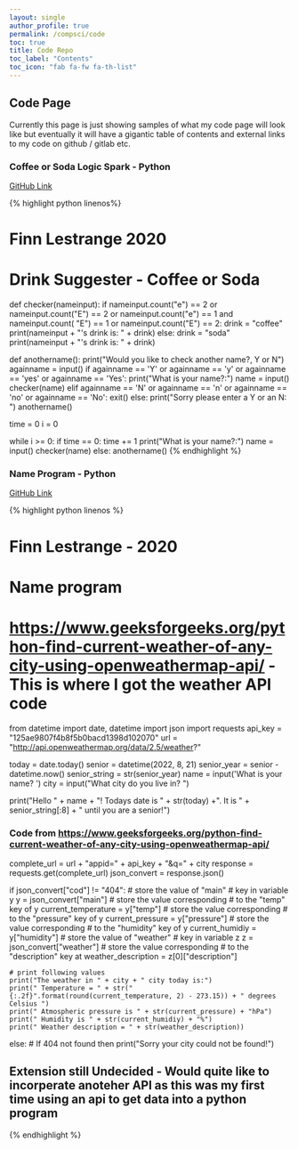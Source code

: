 ```yaml
---
layout: single
author_profile: true
permalink: /compsci/code
toc: true
title: Code Repo
toc_label: "Contents"
toc_icon: "fab fa-fw fa-th-list"
---
```


## Code Page

Currently this page is just showing samples of what my code page will look like but eventually it will have a gigantic table of contents and external links to my code on github / gitlab etc.


### Coffee or Soda Logic Spark - Python
[GitHub Link](https://github.com/71xn/IB-CompSci-Code-Log/blob/master/python/coffee-soda-logic-spark.py)

{% highlight python linenos%}
# Finn Lestrange 2020
# Drink Suggester - Coffee or Soda


def checker(nameinput):
    if nameinput.count("e") == 2 or nameinput.count("E") == 2 or nameinput.count("e") == 1 and nameinput.count(
            "E") == 1 or nameinput.count("E") == 2:
        drink = "coffee"
        print(nameinput + "'s drink is: " + drink)
    else:
        drink = "soda"
        print(nameinput + "'s drink is: " + drink)


def anothername():
    print("Would you like to check another name?, Y or N")
    againname = input()
    if againname == 'Y' or againname == 'y' or againname == 'yes' or againname == 'Yes':
        print("What is your name?:")
        name = input()
        checker(name)
    elif againname == 'N' or againname == 'n' or againname == 'no' or againname == 'No':
        exit()
    else:
        print("Sorry please enter a Y or an N: ")
        anothername()


time = 0
i = 0

while i >= 0:
    if time == 0:
        time += 1
        print("What is your name?:")
        name = input()
        checker(name)
    else:
        anothername()
{% endhighlight %}


### Name Program - Python
[GitHub Link](https://github.com/71xn/IB-CompSci-Code-Log/blob/master/name-class-1.py)

{% highlight python linenos %}
# Finn Lestrange - 2020
# Name program

# https://www.geeksforgeeks.org/python-find-current-weather-of-any-city-using-openweathermap-api/ - This is where I got the weather API code

from datetime import date, datetime
import json
import requests
api_key = "125ae9807f4b8f5b0bacd1398d102070"
url = "http://api.openweathermap.org/data/2.5/weather?"

today = date.today()
senior = datetime(2022, 8, 21)
senior_year = senior - datetime.now()
senior_string = str(senior_year)
name = input('What is your name? ')
city = input("What city do you live in? ")

print("Hello " + name + "! Todays date is " + str(today) +". It is " + senior_string[:8] + " until you are a senior!")

### Code from https://www.geeksforgeeks.org/python-find-current-weather-of-any-city-using-openweathermap-api/
complete_url = url + "appid=" + api_key + "&q=" + city
response = requests.get(complete_url)
json_convert = response.json()

if json_convert["cod"] != "404":
    # store the value of "main"
    # key in variable y
    y = json_convert["main"]
    # store the value corresponding
    # to the "temp" key of y
    current_temperature = y["temp"]
    # store the value corresponding
    # to the "pressure" key of y
    current_pressure = y["pressure"]
    # store the value corresponding
    # to the "humidity" key of y
    current_humidiy = y["humidity"]
    # store the value of "weather"
    # key in variable z
    z = json_convert["weather"]
    # store the value corresponding
    # to the "description" key at
    weather_description = z[0]["description"]

    # print following values
    print("The weather in " + city + " city today is:")
    print(" Temperature = " + str("{:.2f}".format(round(current_temperature, 2) - 273.15)) + " degrees Celsius ")
    print(" Atmospheric pressure is " + str(current_pressure) + "hPa")
    print(" Humidity is " + str(current_humidiy) + "%")
    print(" Weather description = " + str(weather_description))
else: # If 404 not found then
    print("Sorry your city could not be found!")

## Extension still Undecided - Would quite like to incorperate anoteher API as this was my first time using an api to get data into a python program ##


{% endhighlight %}